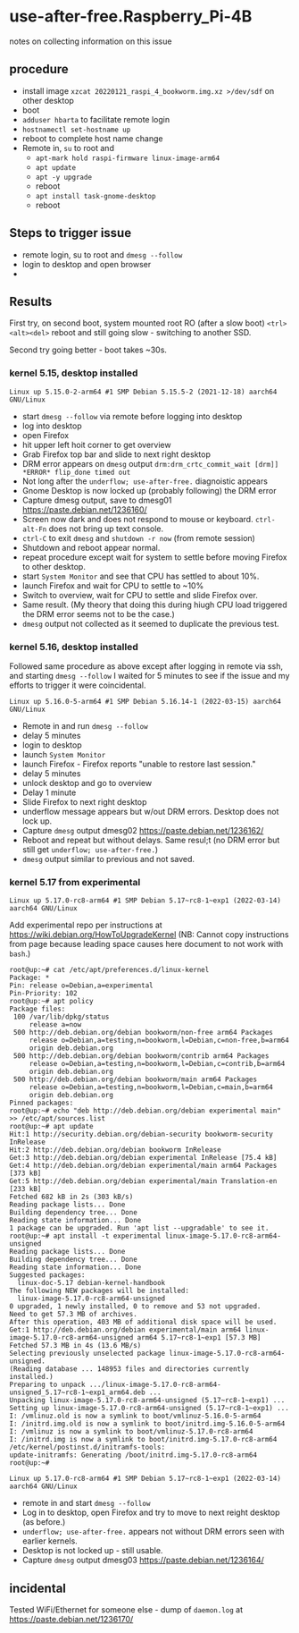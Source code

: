 # use-after-free.Raspberry_Pi-4B

notes on collecting information on this issue

## procedure

* install image `xzcat 20220121_raspi_4_bookworm.img.xz >/dev/sdf` on other desktop
* boot
* `adduser hbarta` to facilitate remote login
* `hostnamectl set-hostname up`
* reboot to complete host name change
* Remote in, `su` to root and
    * `apt-mark hold raspi-firmware linux-image-arm64`
    * `apt update`
    * `apt -y upgrade`
    * reboot
    * `apt install task-gnome-desktop`
    * reboot

## Steps to trigger issue

* remote login, su to root and `dmesg --follow`
* login to desktop and open browser
* 


## Results

First try, on second boot, system mounted root RO (after a slow boot) `<trl><alt><del>` reboot and still going slow - switching to another SSD.

Second try going better - boot takes  ~30s.

### kernel 5.15, desktop installed

```text
Linux up 5.15.0-2-arm64 #1 SMP Debian 5.15.5-2 (2021-12-18) aarch64 GNU/Linux
```

* start `dmesg --follow` via remote before logging into desktop
* log into desktop
* open Firefox
* hit upper left hoit corner to get overview
* Grab Firefox top bar and slide to next right desktop
* DRM error appears on `dmesg` output `drm:drm_crtc_commit_wait [drm]] *ERROR* flip_done timed out`
* Not long after the `underflow; use-after-free.` diagnoistic appears
* Gnome Desktop is now locked up (probably following) the DRM error
* Capture dmesg output, save to dmesg01 <https://paste.debian.net/1236160/>
* Screen now dark and does not respond to mouse or keyboard. `ctrl-alt-Fn` does not bring up text console.
* `ctrl-C` to exit `dmesg` and `shutdown -r now` (from remote session)
* Shutdown and reboot appear normal.
* repeat procedure except wait for system to settle before moving Firefox to other desktop.
* start `System Monitor` and see that CPU has settled to about 10%.
* launch Firefox and wait for CPU to settle to ~10%
* Switch to overview, wait for CPU to settle and slide Firefox over.
* Same result. (My theory that doing this during hiugh CPU load triggered the DRM error seems not to be the case.)
* `dmesg` output not collected as it seemed to duplicate the previous test.

### kernel 5.16, desktop installed

Followed same procedure as above except after logging in remote via ssh, and starting `dmesg --follow` I waited for 5 minutes to see if the issue and my efforts to trigger it were coincidental.

```text
Linux up 5.16.0-5-arm64 #1 SMP Debian 5.16.14-1 (2022-03-15) aarch64 GNU/Linux
```

* Remote in and run `dmesg --follow`
* delay 5 minutes
* login to desktop
* launch `System Monitor`
* launch Firefox - Firefox reports "unable to restore last session."
* delay 5 minutes
* unlock desktop and go to overview
* Delay 1 minute
* Slide Firefox to next right desktop
* underflow message appears but w/out DRM errors. Desktop does not lock up.
* Capture `dmesg` output dmesg02 <https://paste.debian.net/1236162/>
* Reboot and repeat but without delays. Same resul;t (no DRM error but still get `underflow; use-after-free.`)
* `dmesg` output similar to previous and not saved.

### kernel 5.17 from experimental

```text
Linux up 5.17.0-rc8-arm64 #1 SMP Debian 5.17~rc8-1~exp1 (2022-03-14) aarch64 GNU/Linux
```

Add experimental repo per instructions at <https://wiki.debian.org/HowToUpgradeKernel>
(NB: Cannot copy instructions from page because leading space causes here document to not work with `bash`.)

```text
root@up:~# cat /etc/apt/preferences.d/linux-kernel
Package: *
Pin: release o=Debian,a=experimental
Pin-Priority: 102
root@up:~# apt policy
Package files:
 100 /var/lib/dpkg/status
     release a=now
 500 http://deb.debian.org/debian bookworm/non-free arm64 Packages
     release o=Debian,a=testing,n=bookworm,l=Debian,c=non-free,b=arm64
     origin deb.debian.org
 500 http://deb.debian.org/debian bookworm/contrib arm64 Packages
     release o=Debian,a=testing,n=bookworm,l=Debian,c=contrib,b=arm64
     origin deb.debian.org
 500 http://deb.debian.org/debian bookworm/main arm64 Packages
     release o=Debian,a=testing,n=bookworm,l=Debian,c=main,b=arm64
     origin deb.debian.org
Pinned packages:
root@up:~# echo "deb http://deb.debian.org/debian experimental main" >> /etc/apt/sources.list
root@up:~# apt update
Hit:1 http://security.debian.org/debian-security bookworm-security InRelease         
Hit:2 http://deb.debian.org/debian bookworm InRelease                                
Get:3 http://deb.debian.org/debian experimental InRelease [75.4 kB]
Get:4 http://deb.debian.org/debian experimental/main arm64 Packages [373 kB]
Get:5 http://deb.debian.org/debian experimental/main Translation-en [233 kB]
Fetched 682 kB in 2s (303 kB/s)                               
Reading package lists... Done
Building dependency tree... Done
Reading state information... Done
1 package can be upgraded. Run 'apt list --upgradable' to see it.
root@up:~# apt install -t experimental linux-image-5.17.0-rc8-arm64-unsigned
Reading package lists... Done
Building dependency tree... Done
Reading state information... Done
Suggested packages:
  linux-doc-5.17 debian-kernel-handbook
The following NEW packages will be installed:
  linux-image-5.17.0-rc8-arm64-unsigned
0 upgraded, 1 newly installed, 0 to remove and 53 not upgraded.
Need to get 57.3 MB of archives.
After this operation, 403 MB of additional disk space will be used.
Get:1 http://deb.debian.org/debian experimental/main arm64 linux-image-5.17.0-rc8-arm64-unsigned arm64 5.17~rc8-1~exp1 [57.3 MB]
Fetched 57.3 MB in 4s (13.6 MB/s)                                
Selecting previously unselected package linux-image-5.17.0-rc8-arm64-unsigned.
(Reading database ... 148953 files and directories currently installed.)
Preparing to unpack .../linux-image-5.17.0-rc8-arm64-unsigned_5.17~rc8-1~exp1_arm64.deb ...
Unpacking linux-image-5.17.0-rc8-arm64-unsigned (5.17~rc8-1~exp1) ...
Setting up linux-image-5.17.0-rc8-arm64-unsigned (5.17~rc8-1~exp1) ...
I: /vmlinuz.old is now a symlink to boot/vmlinuz-5.16.0-5-arm64
I: /initrd.img.old is now a symlink to boot/initrd.img-5.16.0-5-arm64
I: /vmlinuz is now a symlink to boot/vmlinuz-5.17.0-rc8-arm64
I: /initrd.img is now a symlink to boot/initrd.img-5.17.0-rc8-arm64
/etc/kernel/postinst.d/initramfs-tools:
update-initramfs: Generating /boot/initrd.img-5.17.0-rc8-arm64
root@up:~# 
```

```text
Linux up 5.17.0-rc8-arm64 #1 SMP Debian 5.17~rc8-1~exp1 (2022-03-14) aarch64 GNU/Linux
```

* remote in and start `dmesg --follow`
* Log in to desktop, open Firefox and try to move to next reight desktop (as before.)
* `underflow; use-after-free.` appears not without DRM errors seen with earlier kernels.
* Desktop is not locked up - still usable.
* Capture `dmesg` output dmesg03 <https://paste.debian.net/1236164/>


## incidental 

Tested WiFi/Ethernet for someone else - dump of `daemon.log` at <https://paste.debian.net/1236170/>
